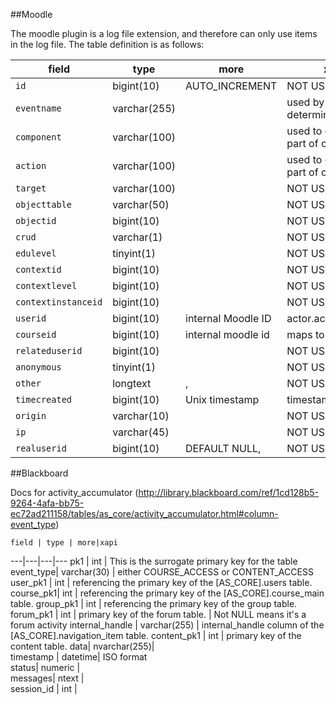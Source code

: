 ##Moodle

The moodle plugin is a log file extension, and therefore can only use items in the log file.  The table definition is as follows:


   field | type | more | xapi 
   ---|---|---|---
   `id` |bigint(10) |AUTO_INCREMENT | NOT USED
 `eventname`|  varchar(255) |  | used by plugin to determine verb
  `component`|  varchar(100)|  | used to construct part of object ID
  `action`|  varchar(100) |  | used to construct part of object ID
  `target`|  varchar(100)|  | NOT USED
  `objecttable` | varchar(50)|  | NOT USED
  `objectid` | bigint(10) | | NOT USED
  `crud` | varchar(1) | | NOT USED
  `edulevel` | tinyint(1) | | NOT USED
  `contextid`|  bigint(10)|  | NOT USED
  `contextlevel` | bigint(10)|  | NOT USED
  `contextinstanceid` | bigint(10)|  | NOT USED
  `userid` | bigint(10)|  internal Moodle ID| actor.account.name
  `courseid` | bigint(10) | internal moodle id | maps to courseid
  `relateduserid`|  bigint(10) |  | NOT USED
  `anonymous` | tinyint(1)|   | NOT USED
  `other`|  longtext| ,| NOT USED
  `timecreated` | bigint(10) | Unix timestamp | timestamp
  `origin`|  varchar(10)|  | NOT USED
  `ip` | varchar(45) |  | NOT USED
  `realuserid`|  bigint(10)|  DEFAULT NULL, | NOT USED


##Blackboard

Docs for activity_accumulator
(http://library.blackboard.com/ref/1cd128b5-9264-4afa-bb75-ec72ad211158/tables/as_core/activity_accumulator.html#column-event_type)
    
    field | type | more|xapi
   ---|---|---|---
  pk1	  |  int		 |   This is the surrogate primary key for the table
  event_type| 	   varchar(30)	| 	either COURSE_ACCESS or CONTENT_ACCESS		
  user_pk1	|    int	| 	referencing the primary key of the [AS_CORE].users table. 
  course_pk1| 	int	|    referencing the primary key of the [AS_CORE].course_main table.
  group_pk1	 |   int	| 	referencing the primary key of the group table. 
  forum_pk1	 |   int	 |   primary key of the forum table. | Not NULL means it's a forum activity
  internal_handle	 |   varchar(255)	| internal_handle column of the [AS_CORE].navigation_item table. 
  content_pk1	 |   int	| 	primary key of the content table. 
  data| 	nvarchar(255)| 			
  timestamp	| datetime| ISO format	
  status| 	numeric	| 			
  messages| 	ntext	| 				
  session_id	| int	| 			

